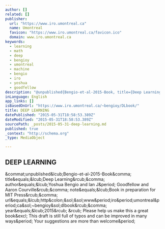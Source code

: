 ```yaml
---
author: []
related: []
publisher:
  url: "https://www.iro.umontreal.ca"
  name: Umontreal
  favicon: "https://www.iro.umontreal.ca/favicon.ico"
  domain: www.iro.umontreal.ca
keywords:
  - learning
  - math
  - deep
  - bengioy
  - umontreal
  - machine
  - bengio
  - iro
  - yoshua
  - goodfellow
description: "@unpublished{Bengio-et-al-2015-Book, title={Deep Learning}, author={Yoshua Bengio and Ian J. Goodfellow and Aaron Courville}, note={Book in preparation for MIT Press}, url={http://www.iro.umontreal.ca/~bengioy/dlbook}, year={2015} } Please help us make this a great book! This draft is still full of typos and can be improved in many ways. Your suggestions are more than welcome."
inLanguage: English
app_links: []
isBasedOnUrl: "https://www.iro.umontreal.ca/~bengioy/DLbook/"
title: DEEP LEARNING
datePublished: "2015-05-31T18:58:53.389Z"
dateModified: "2015-05-31T18:58:53.389Z"
sourcePath: _posts/2015-05-31-deep-learning.md
published: true
_context: "http://schema.org"
_type: MediaObject

---
```

<article style=""><h1>DEEP LEARNING</h1><p>&amp;commat;unpublished&amp;lcub;Bengio-et-al-2015-Book&amp;comma; title&amp;equals;&amp;lcub;Deep Learning&amp;rcub;&amp;comma; author&amp;equals;&amp;lcub;Yoshua Bengio and Ian J&amp;period; Goodfellow and Aaron Courville&amp;rcub;&amp;comma; note&amp;equals;&amp;lcub;Book in preparation for MIT Press&amp;rcub;&amp;comma; url&amp;equals;&amp;lcub;http&amp;colon;&amp;sol;&amp;sol;www&amp;period;iro&amp;period;umontreal&amp;period;ca&amp;sol;~bengioy&amp;sol;dlbook&amp;rcub;&amp;comma; year&amp;equals;&amp;lcub;2015&amp;rcub; &amp;rcub; Please help us make this a great book&amp;excl; This draft is still full of typos and can be improved in many ways&amp;period; Your suggestions are more than welcome&amp;period;</p></article>